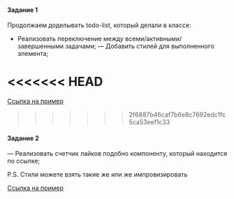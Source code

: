 #### Задание 1

Продолжаем доделывать todo-list, который делали в классе:

- Реализовать переключение между всеми/активными/завершенными задачами;
— Добавить стилей для выполненного элемента;

<<<<<<< HEAD
=======

[Ссылка на пример](https://todo-list-task.surge.sh)

>>>>>>> 2f6887b46caf7b6e8c7692edc1fc5ca53eef1c33
#### Задание 2

— Реализовать счетчик лайков подобно компоненту, который находится по ссылке;

P.S. Стили можете взять такие же или же импровизировать

[Ссылка на пример](https://codepen.io/mike-grifin/full/ozYgJz)
